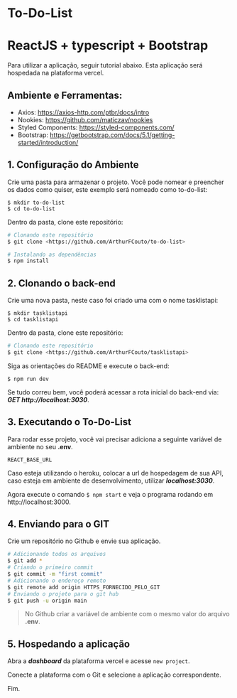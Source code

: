 # To-Do-List
# ReactJS + typescript + Bootstrap

Para utilizar a aplicação, seguir tutorial abaixo. Esta aplicação será hospedada na plataforma vercel.

## Ambiente e Ferramentas:

- Axios: https://axios-http.com/ptbr/docs/intro
- Nookies: https://github.com/maticzav/nookies
- Styled Components: https://styled-components.com/
- Bootstrap: https://getbootstrap.com/docs/5.1/getting-started/introduction/

## **1. Configuração do Ambiente**

Crie uma pasta para armazenar o projeto. Você pode nomear e preencher os dados como quiser, este exemplo será nomeado como to-do-list:

```
$ mkdir to-do-list
$ cd to-do-list
```
Dentro da pasta, clone este repositório:

```bash
# Clonando este repositório
$ git clone <https://github.com/ArthurFCouto/to-do-list>

# Instalando as dependências
$ npm install 
```

## **2. Clonando o back-end**

Crie uma nova pasta, neste caso foi criado uma com o nome tasklistapi:

```
$ mkdir tasklistapi
$ cd tasklistapi
```

Dentro da pasta, clone este repositório:

```bash
# Clonando este repositório
$ git clone <https://github.com/ArthurFCouto/tasklistapi>
```

Siga as orientações do README e execute o back-end:

`$ npm run dev`

Se tudo correu bem, você poderá acessar a rota inicial do back-end via: ***GET http://localhost:3030***.

## **3. Executando o To-Do-List**

Para rodar esse projeto, você vai precisar adiciona a seguinte variável de ambiente no seu **.env**.

`REACT_BASE_URL`

Caso esteja utilizando o heroku, colocar a url de hospedagem de sua API, caso esteja em ambiente de desenvolvimento, utilizar ***localhost:3030***.

Agora execute o comando `$ npm start` e veja o programa rodando em http://localhost:3000.

## **4. Enviando para o GIT**

Crie um repositório no Github e envie sua aplicação.

```bash
# Adicionando todos os arquivos
$ git add *
# Criando o primeiro commit
$ git commit -m "first commit"
# Adicionando o endereço remoto
$ git remote add origin HTTPS_FORNECIDO_PELO_GIT
# Enviando o projeto para o git hub
$ git push -u origin main
```

> No Github criar a variável de ambiente com o mesmo valor do arquivo **.env**.

## **5. Hospedando a aplicação**

Abra a ***dashboard*** da plataforma vercel e acesse `new project`.

Conecte a plataforma com o Git e selecione a aplicação correspondente.

Fim.